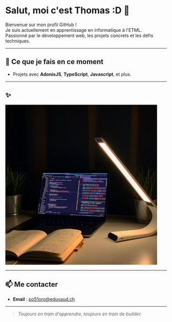 # Salut, moi c'est Thomas :D 👋

Bienvenue sur mon profil GitHub !  
Je suis actuellement en apprentissage en informatique à l'ETML.  
Passionné par le développement web, les projets concrets et les défis techniques.

---

## 🔧 Ce que je fais en ce moment

- Projets avec **AdonisJS**, **TypeScript**, **Javascript**, et plus.

---

## ✨

![Feature Project](./code.png)

---

## 📫 Me contacter

- **Email** : po51oro@eduvaud.ch

---

> *Toujours en train d'apprendre, toujours en train de builder.*


